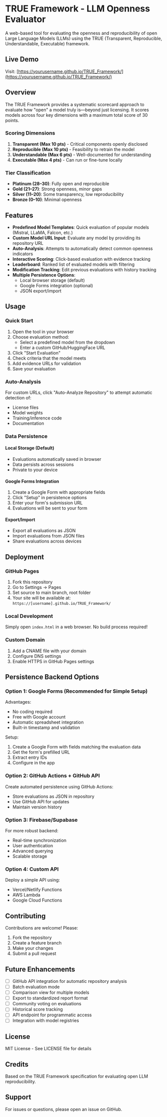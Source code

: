 # TRUE Framework - LLM Openness Evaluator

A web-based tool for evaluating the openness and reproducibility of open Large Language Models (LLMs) using the TRUE (Transparent, Reproducible, Understandable, Executable) framework.

## Live Demo

Visit: [https://yourusername.github.io/TRUE_Framework/](https://yourusername.github.io/TRUE_Framework/)

## Overview

The TRUE Framework provides a systematic scorecard approach to evaluate how "open" a model truly is—beyond just licensing. It scores models across four key dimensions with a maximum total score of 30 points.

### Scoring Dimensions

1. **Transparent (Max 10 pts)** - Critical components openly disclosed
2. **Reproducible (Max 10 pts)** - Feasibility to retrain the model
3. **Understandable (Max 6 pts)** - Well-documented for understanding
4. **Executable (Max 4 pts)** - Can run or fine-tune locally

### Tier Classification

- **Platinum (28–30)**: Fully open and reproducible
- **Gold (21–27)**: Strong openness, minor gaps
- **Silver (11–20)**: Some transparency, low reproducibility
- **Bronze (0–10)**: Minimal openness

## Features

- **Predefined Model Templates**: Quick evaluation of popular models (Mistral, LLaMA, Falcon, etc.)
- **Custom Model URL Input**: Evaluate any model by providing its repository URL
- **Auto-Analysis**: Attempts to automatically detect common openness indicators
- **Interactive Scoring**: Click-based evaluation with evidence tracking
- **Leaderboard**: Ranked list of evaluated models with filtering
- **Modification Tracking**: Edit previous evaluations with history tracking
- **Multiple Persistence Options**:
  - Local browser storage (default)
  - Google Forms integration (optional)
  - JSON export/import

## Usage

### Quick Start

1. Open the tool in your browser
2. Choose evaluation method:
   - Select a predefined model from the dropdown
   - Enter a custom GitHub/HuggingFace URL
3. Click "Start Evaluation"
4. Check criteria that the model meets
5. Add evidence URLs for validation
6. Save your evaluation

### Auto-Analysis

For custom URLs, click "Auto-Analyze Repository" to attempt automatic detection of:
- License files
- Model weights
- Training/inference code
- Documentation

### Data Persistence

#### Local Storage (Default)
- Evaluations automatically saved in browser
- Data persists across sessions
- Private to your device

#### Google Forms Integration
1. Create a Google Form with appropriate fields
2. Click "Setup" in persistence options
3. Enter your form's submission URL
4. Evaluations will be sent to your form

#### Export/Import
- Export all evaluations as JSON
- Import evaluations from JSON files
- Share evaluations across devices

## Deployment

### GitHub Pages

1. Fork this repository
2. Go to Settings → Pages
3. Set source to main branch, root folder
4. Your site will be available at: `https://[username].github.io/TRUE_Framework/`

### Local Development

Simply open `index.html` in a web browser. No build process required!

### Custom Domain

1. Add a CNAME file with your domain
2. Configure DNS settings
3. Enable HTTPS in GitHub Pages settings

## Persistence Backend Options

### Option 1: Google Forms (Recommended for Simple Setup)

Advantages:
- No coding required
- Free with Google account
- Automatic spreadsheet integration
- Built-in timestamp and validation

Setup:
1. Create a Google Form with fields matching the evaluation data
2. Get the form's prefilled URL
3. Extract entry IDs
4. Configure in the app

### Option 2: GitHub Actions + GitHub API

Create automated persistence using GitHub Actions:
- Store evaluations as JSON in repository
- Use GitHub API for updates
- Maintain version history

### Option 3: Firebase/Supabase

For more robust backend:
- Real-time synchronization
- User authentication
- Advanced querying
- Scalable storage

### Option 4: Custom API

Deploy a simple API using:
- Vercel/Netlify Functions
- AWS Lambda
- Google Cloud Functions

## Contributing

Contributions are welcome! Please:

1. Fork the repository
2. Create a feature branch
3. Make your changes
4. Submit a pull request

## Future Enhancements

- [ ] GitHub API integration for automatic repository analysis
- [ ] Batch evaluation mode
- [ ] Comparison view for multiple models
- [ ] Export to standardized report format
- [ ] Community voting on evaluations
- [ ] Historical score tracking
- [ ] API endpoint for programmatic access
- [ ] Integration with model registries

## License

MIT License - See LICENSE file for details

## Credits

Based on the TRUE Framework specification for evaluating open LLM reproducibility.

## Support

For issues or questions, please open an issue on GitHub.